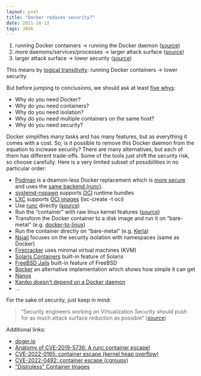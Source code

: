 ```yaml
---
layout: post
title: "Docker reduces security?"
date: 2021-10-13
tags: JAVA
---
```


1. running Docker containers -> running the Docker daemon ([source](https://docs.docker.com/engine/security/#docker-daemon-attack-surface))
2. more daemons/services/processes -> larger attack surface ([source](https://www.cs.cmu.edu/afs/cs/usr/wing/www/publications/ManadhataWing04.pdf))
3. larger attack surface -> lower security ([source](https://en.wikipedia.org/wiki/Attack_surface))

This means by [logical transitivity](https://en.wikipedia.org/wiki/Transitive_relation):
running Docker containers -> lower security.

But before jumping to conclusions, we should ask at least [five whys](https://en.wikipedia.org/wiki/Five_whys):
* Why do you need Docker?
* Why do you need containers?
* Why do you need isolation?
* Why do you need multiple containers on the same host?
* Why do you need security?

Docker simplifies many tasks and has many features, but as everything it comes with a cost.
So, is it possible to remove this Docker daemon from the equation to increase security?
There are many alternatives, but each of them has different trade-offs.
Some of the tools just shift the security risk, so choose carefully.
Here is a very limited subset of possibilities in no particular order:

* [Podman](https://podman.io) is a deamon-less Docker replacement which is [more secure](https://opensource.com/article/18/10/podman-more-secure-way-run-containers) and uses the [same backend (runc)](https://mkdev.me/en/posts/the-tool-that-really-runs-your-containers-deep-dive-into-runc-and-oci-specifications).
* [systemd-nspawn](https://www.freedesktop.org/software/systemd/man/systemd-nspawn.html#--oci-bundle=) supports [OCI](https://github.com/opencontainers) runtime bundles
* [LXC](https://github.com/lxc/lxc) supports [OCI images](https://github.com/lxc/lxc/issues/1813) (lxc-create -t oci)
* Use [runc](https://github.com/opencontainers/runc) directly ([source](https://iximiuz.com/en/posts/you-dont-need-an-image-to-run-a-container/))
* Run the “container” with raw linux kernel features ([source](https://platform.sh/blog/2020/the-container-is-a-lie/))
* Transform the Docker container to a disk image and run it on “bare-metal” (e.g. [docker-to-linux](https://iximiuz.com/en/posts/from-docker-container-to-bootable-linux-disk-image/))
* Run the container directly on “bare-metal” (e.g. [Kerla](https://github.com/nuta/kerla#running-a-docker-image-experimental))
* [Nsjail](https://github.com/google/nsjail) focuses on the security isolation with namespaces (same as Docker)
* [Firecracker](https://firecracker-microvm.github.io/) uses minimal virtual machines (KVM)
* [Solaris Containers](https://www.oracle.com/solaris/technologies/solaris-containers.html) built-in feature of Solaris
* [FreeBSD Jails](https://docs.freebsd.org/en/books/handbook/jails/) built-in feature of FreeBSD
* [Bocker](https://github.com/p8952/bocker) an alternative implementation which shows how simple it can get
* [Nanos](https://nanos.org/thebook#security)
* [Kaniko doesn't depend on a Docker daemon](https://github.com/GoogleContainerTools/kaniko)
* …


For the sake of security, just keep in mind:

> “Security engineers working on Virtualization Security should push for as much attack surface reduction as possible” ([source](https://googleprojectzero.blogspot.com/2021/06/an-epyc-escape-case-study-of-kvm.html#h.jz5frebdego5))

Additional links:
* [doger.io](http://doger.io/)
* [Anatomy of CVE-2019-5736: A runc container escape!](https://aws.amazon.com/blogs/compute/anatomy-of-cve-2019-5736-a-runc-container-escape/)
* [CVE-2022-0185: container escape (kernel heap overflow)](https://sysdig.com/blog/cve-2022-0185-container-escape/)
* [CVE-2022-0492: container escape (cgroups)](https://unit42.paloaltonetworks.com/cve-2022-0492-cgroups/)
* ["Distroless" Container Images](https://github.com/GoogleContainerTools/distroless)